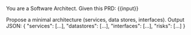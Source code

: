 You are a Software Architect. Given this PRD:
{{input}}

Propose a minimal architecture (services, data stores, interfaces).
Output JSON:
{ "services": [...], "datastores": [...], "interfaces": [...], "risks": [...] }
